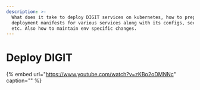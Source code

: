 ```yaml
---
description: >-
  What does it take to deploy DIGIT services on kubernetes, how to prepare
  deployment manifests for various services along with its configs, secrets,
  etc. Also how to maintain env specific changes.
---
```


# Deploy DIGIT

{% embed url="https://www.youtube.com/watch?v=zKBo2oDMNNc" caption="" %}

